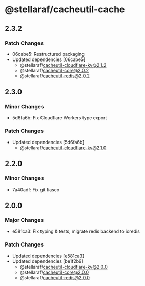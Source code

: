 # @stellaraf/cacheutil-cache

## 2.3.2

### Patch Changes

- 06cabe5: Restructured packaging
- Updated dependencies [06cabe5]
  - @stellaraf/cacheutil-cloudflare-kv@2.1.2
  - @stellaraf/cacheutil-core@2.0.2
  - @stellaraf/cacheutil-redis@2.0.2

## 2.3.0

### Minor Changes

- 5d6fa6b: Fix Cloudflare Workers type export

### Patch Changes

- Updated dependencies [5d6fa6b]
  - @stellaraf/cacheutil-cloudflare-kv@2.1.0

## 2.2.0

### Minor Changes

- 7a40adf: Fix git fiasco

## 2.0.0

### Major Changes

- e581ca3: Fix typing & tests, migrate redis backend to ioredis

### Patch Changes

- Updated dependencies [e581ca3]
- Updated dependencies [be1f2b9]
  - @stellaraf/cacheutil-cloudflare-kv@2.0.0
  - @stellaraf/cacheutil-core@2.0.0
  - @stellaraf/cacheutil-redis@2.0.0

